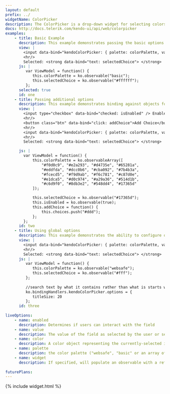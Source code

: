 ```yaml
---
layout: default
prefix: ../
widgetName: ColorPicker
description: The ColorPicker is a drop-down widget for selecting colors. It's designed to replace a HTML5 color field, which is not yet widely supported in browsers, with a user-friendly interface.
docs: http://docs.telerik.com/kendo-ui/api/web/colorpicker
examples:
    - title: Basic Example
      description: This example demonstrates passing the basic options required by the ColorPicker plugin.
      view: |
        <input data-bind="kendoColorPicker: { palette: colorPalette, value: selectedChoice }" />
        <hr/>
        Selected: <strong data-bind="text: selectedChoice"> </strong>
      js: |
         var ViewModel = function() {
            this.colorPalette = ko.observable("basic");
            this.selectedChoice = ko.observable("#ffffff");
         };
      selected: true
      id: one
    - title: Passing additional options
      description: This example demonstrates binding against objects for the source data and specifying the property to use for the value. The *addChoice* button also shows that the choices are kept in sync as the observableArray bound to the data receives new items.
      view: |
        <input type="checkbox" data-bind="checked: isEnabled" /> Enabled<br/>
        <hr/>
        <button class="btn" data-bind="click: addChoice">Add Choice</button>
        <hr/>
        <input data-bind="kendoColorPicker: { palette: colorPalette, value: selectedChoice, enabled: isEnabled }" />
        <hr/>
        Selected: <strong data-bind="text: selectedChoice"> </strong>

      js: |
        var ViewModel = function() {
            this.colorPalette = ko.observableArray([
                "#f0d0c9", "#e2a293", "#d4735e", "#65281a",
                "#eddfda", "#dcc0b6", "#cba092", "#7b4b3a",
                "#fcecd5", "#f9d9ab", "#f6c781", "#c87d0e",
                "#e1dca5", "#d0c974", "#a29a36", "#514d1b",
                "#c6d9f0", "#8db3e2", "#548dd4", "#17365d"
            ]);

            this.selectedChoice = ko.observable("#17365d");
            this.isEnabled = ko.observable(true);
            this.addChoice = function() {
                this.choices.push("#ddd");
            };
        };
      id: two
    - title: Using global options
      description: This example demonstrates the ability to configure options globally by setting properties in *ko.bindingHandlers.kendoColorPicker.options*. This helps to simplify the markup for settings that can be used as a default for all instances of this widget.
      view: |
        <input data-bind="kendoColorPicker: { palette: colorPalette, value: selectedChoice }" />
        <hr/>
        Selected: <strong data-bind="text: selectedChoice"> </strong>
      js: |
         var ViewModel = function() {
            this.colorPalette = ko.observable("websafe");
            this.selectedChoice = ko.observable("#fff");
         };
         
         //search text by what it contains rather than what is starts with
         ko.bindingHandlers.kendoColorPicker.options = {
            titleSize: 20
         };
      id: three
      
liveOptions:
    - name: enabled
      description: Determines if users can interact with the field
    - name: value
      description: The value of the field as selected by the user or set in the view model
    - name: color
      description: A color object representing the currently-selected item
    - name: palette
      description: the color palette ("websafe", "basic" or an array of values) to display.
    - name: widget
      description: If specified, will populate an observable with a reference to the actual widget
      
futurePlans:
---
```


{% include widget.html %}
